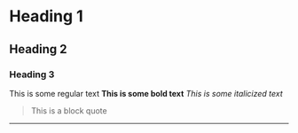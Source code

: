 # Heading 1
## Heading 2
### Heading 3
This is some regular text
**This is some bold text**
*This is some italicized text*
> This is a block quote
---